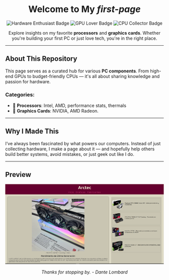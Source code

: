 <h1 align="center">Welcome to My <em>first-page</em></h1>

<p align="center">
  <img src="https://img.shields.io/badge/Hardware-Enthusiast-blue?style=for-the-badge&logo=amd" alt="Hardware Enthusiast Badge">
  <img src="https://img.shields.io/badge/GPU-Lover-red?style=for-the-badge&logo=nvidia" alt="GPU Lover Badge">
  <img src="https://img.shields.io/badge/CPU-Collector-yellow?style=for-the-badge&logo=intel" alt="CPU Collector Badge">
</p>

<p align="center">
  Explore insights on my favorite <strong>processors</strong> and <strong>graphics cards</strong>. Whether you're building your first PC or just love tech, you're in the right place.
</p>

---

## About This Repository

This page serves as a curated hub for various **PC components**. From high-end GPUs to budget-friendly CPUs — it's all about sharing knowledge and passion for hardware.

### Categories:

- 🔹 **Processors**: Intel, AMD, performance stats, thermals
- 🔹 **Graphics Cards**: NVIDIA, AMD Radeon.

---

## Why I Made This

I’ve always been fascinated by what powers our computers. Instead of just collecting hardware, I make a page about it — and hopefully help others build better systems, avoid mistakes, or just geek out like I do.

---

## Preview

<p align="center">
  <img src="previewpng" alt="preview width="80%">
</p>


<p align="center">
  <em>Thanks for stopping by. - Dante Lombard</em>
</p>
